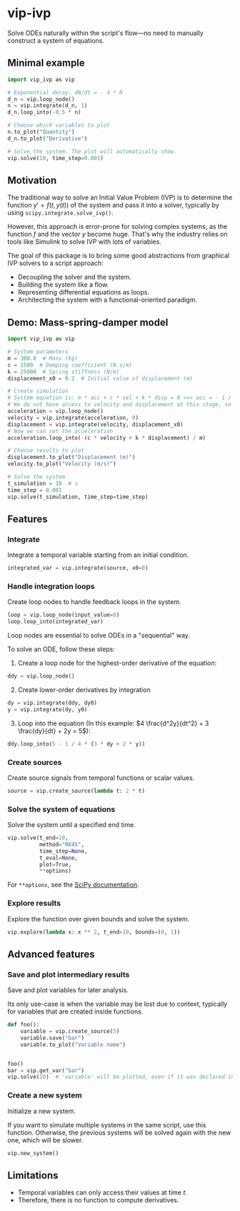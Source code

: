 # vip-ivp

Solve ODEs naturally within the script's flow—no need to manually construct a system of equations.

## Minimal example

```python
import vip_ivp as vip

# Exponential decay: dN/dt = - λ * N
d_n = vip.loop_node()
n = vip.integrate(d_n, 1)
d_n.loop_into(-0.5 * n)

# Choose which variables to plot
n.to_plot("Quantity")
d_n.to_plot("Derivative")

# Solve the system. The plot will automatically show.
vip.solve(10, time_step=0.001)
```

## Motivation

The traditional way to solve an Initial Value Problem (IVP) is to determine the function $y'=f(t,y(t))$ of the system
and pass it into a solver, typically by using `scipy.integrate.solve_ivp()`.

However, this approach is error-prone for solving complex systems, as the function $f$ and the vector $y$ become huge.
That's why the industry relies on tools like Simulink to solve IVP with lots of variables.

The goal of this package is to bring some good abstractions from graphical IVP solvers to a script approach:

- Decoupling the solver and the system.
- Building the system like a flow.
- Representing differential equations as loops.
- Architecting the system with a functional-oriented paradigm.

## Demo: Mass-spring-damper model

```python
import vip_ivp as vip

# System parameters
m = 300.0  # Mass (kg)
c = 1500  # Damping coefficient (N.s/m)
k = 25000  # Spring stiffness (N/m)
displacement_x0 = 0.2  # Initial value of displacement (m)

# Create simulation
# System equation is: m * acc + c * vel + k * disp = 0 <=> acc = - 1 / m * (c * vel + k * disp)
# We do not have access to velocity and displacement at this stage, so we create a loop node.
acceleration = vip.loop_node()
velocity = vip.integrate(acceleration, 0)
displacement = vip.integrate(velocity, displacement_x0)
# Now we can set the acceleration
acceleration.loop_into(-(c * velocity + k * displacement) / m)

# Choose results to plot
displacement.to_plot("Displacement (m)")
velocity.to_plot("Velocity (m/s)")

# Solve the system
t_simulation = 10  # s
time_step = 0.001
vip.solve(t_simulation, time_step=time_step)
```

## Features

### Integrate

Integrate a temporal variable starting from an initial condition.

```python
integrated_var = vip.integrate(source, x0=0)
```

### Handle integration loops

Create loop nodes to handle feedback loops in the system.

```python
loop = vip.loop_node(input_value=0)
loop.loop_into(integrated_var)
```

Loop nodes are essential to solve ODEs in a "sequential" way.

To solve an ODE, follow these steps:

1. Create a loop node for the highest-order derivative of the equation:

```python
ddy = vip.loop_node()
```

2. Create lower-order derivatives by integration

```python
dy = vip.integrate(ddy, dy0)
y = vip.integrate(dy, y0)
```

3. Loop into the equation (In this example: $4 \frac{d^2y}{dt^2} + 3 \frac{dy}{dt} + 2y = 5$):

```python
ddy.loop_into(5 - 1 / 4 * (3 * dy + 2 * y))
```

### Create sources

Create source signals from temporal functions or scalar values.

```python
source = vip.create_source(lambda t: 2 * t)
```

### Solve the system of equations

Solve the system until a specified end time.

```python
vip.solve(t_end=10,
          method="RK45",
          time_step=None,
          t_eval=None,
          plot=True,
          **options)
```

For `**options`, see
the [SciPy documentation](https://docs.scipy.org/doc/scipy/reference/generated/scipy.integrate.solve_ivp.html).

### Explore results

Explore the function over given bounds and solve the system.

```python
vip.explore(lambda x: x ** 2, t_end=10, bounds=(0, 1))
```

## Advanced features

### Save and plot intermediary results

Save and plot variables for later analysis.

Its only use-case is when the variable may be lost due to context, typically for variables that are created inside
functions.

```python
def foo():
    variable = vip.create_source(5)
    variable.save("bar")
    variable.to_plot("Variable name")


foo()
bar = vip.get_var("bar")
vip.solve(10)  # 'variable' will be plotted, even if it was declared in a function.
```

### Create a new system

Initialize a new system.

If you want to simulate multiple systems in the same script, use this function. Otherwise, the previous systems will be
solved again with the new one, which will be slower.

```python
vip.new_system()
```

## Limitations

- Temporal variables can only access their values at time $t$.
- Therefore, there is no function to compute derivatives.
